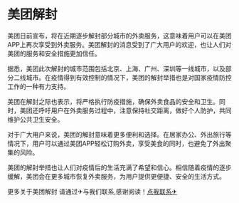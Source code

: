 # 美团解封

美团日前宣布，将在近期逐步解封部分城市的外卖服务，这意味着用户可以在美团APP上再次享受到外卖服务。美团解封的消息受到了广大用户的欢迎，也让人们对美团的服务和安全措施更加信任。

据悉，美团此次解封的城市范围包括北京、上海、广州、深圳等一线城市，以及部分二线城市。在疫情得到有效控制的情况下，美团的解封举措也是对国家疫情防控工作的一种有力支持。

美团在解封之际也表示，将严格执行防疫措施，确保外卖食品的安全和卫生。同时，美团还呼吁用户在外卖服务过程中，注意保持社交距离，做好个人防护，共同维护公共卫生安全。

对于广大用户来说，美团的解封意味着更多便利和选择。在居家办公、外出旅行等情况下，用户可以通过美团APP轻松订购外卖，享受美食的同时，也避免了外出聚集的风险。

美团的解封举措也让人们对疫情后的生活充满了希望和信心。相信随着疫情的逐步缓解，美团会在更多城市恢复外卖服务，为用户提供更便捷、安全的生活方式。

更多关于美团解封 请通过✈与我们联系,感谢阅读！[点我联系✈](https://go.k02.cc)